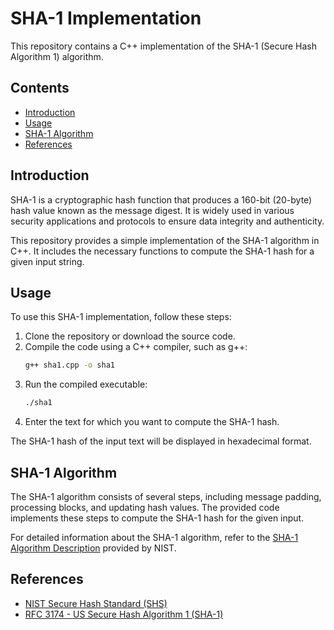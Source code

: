 # SHA-1 Implementation

This repository contains a C++ implementation of the SHA-1 (Secure Hash Algorithm 1) algorithm.

## Contents

- [Introduction](#introduction)
- [Usage](#usage)
- [SHA-1 Algorithm](#sha-1-algorithm)
- [References](#references)

## Introduction

SHA-1 is a cryptographic hash function that produces a 160-bit (20-byte) hash value known as the message digest. It is widely used in various security applications and protocols to ensure data integrity and authenticity.

This repository provides a simple implementation of the SHA-1 algorithm in C++. It includes the necessary functions to compute the SHA-1 hash for a given input string.

## Usage

To use this SHA-1 implementation, follow these steps:

1. Clone the repository or download the source code.
2. Compile the code using a C++ compiler, such as g++:
   ```sh
   g++ sha1.cpp -o sha1
   ```
3. Run the compiled executable:
   ```sh
   ./sha1
   ```
4. Enter the text for which you want to compute the SHA-1 hash.

The SHA-1 hash of the input text will be displayed in hexadecimal format.

## SHA-1 Algorithm

The SHA-1 algorithm consists of several steps, including message padding, processing blocks, and updating hash values. The provided code implements these steps to compute the SHA-1 hash for the given input.

For detailed information about the SHA-1 algorithm, refer to the [SHA-1 Algorithm Description](https://www.nist.gov/publications/secure-hash-standard) provided by NIST.

## References

- [NIST Secure Hash Standard (SHS)](https://www.nist.gov/publications/secure-hash-standard)
- [RFC 3174 - US Secure Hash Algorithm 1 (SHA-1)](https://datatracker.ietf.org/doc/html/rfc3174)
